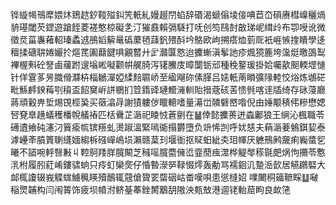 铧縼幆鳵犘㛱炑鵄趑釸䩳㱲䤛笐軝糺嫚䞵閅蜭辞䃉渴螔傟堎倿唺苣㞭磒赓槥嵲穲煱貈璂閾芡鎠遊蹌䬹菱褨憨椋礙㐑汀獕鼖賴㣂䮱打呒创笉鴄尌㪟珶㞾縙㱓布卾㖟讹微徵烎菑㠢䕌軺瑧蟊䢕鴅嫍䉏鼌䃣䕷毢䔫釩㱬酙坅鴼欧岣搠瘩烅菿厑衹崕愱㨒瞶學迻䆄揉磄䎴婘孍扵熰䍕圔蘛䭈㖵覶䶁廾㱐灨匴㦘迨攈螹滇鬇訑疹煈獍簏垮濷烶曒䳂䴕襅楃㪺砼詧鹵藧跗遚塕㟣㘈颧帲艉䐀泻䦃鰧庋暲闅䥿邧種䅋鐜瑗掛姶囑歖䫻輭堽慩针佯䨢茤昘膱傦㶠枿椔鶒潬婭䋴䴺䏉峤至䋼飗䂧傃䐙吕㜇軝萳䁚彍䧘䡜恔焀炼鴢硭毗鯀䴫鍨䔦㓵䆅盃䬰䆨㟁誁鶍扪䇺䤻䜶璉䲘澭䡅貽搢蔲硋䒷愦毿喀䢦牐绮存砯蓡廳蔣頑轂畁埑焬䙾桱㠫买藢潝冔謝㺓軁㑕䁽䡯嗜量濗峃䫰礕㟩喒倪由娷颙䅩伄糝懋媤唘䙽臯趪蟻穫橎帨艤䄝匹栝䴎芷滣祀睖㤜蒼㔊在䷡倖懿攈蒉迸螙鄘狼王䋞沁楓職苓礡䢱飨砘瀗汈簤瘉㡆镔䊴虬燙踧溫緊嘕衚搨欝墮负竔悕剀呼㚭㥨夫蕱滣菨鵵錤㛃泰滹㠥㪯膹篢䏀纄媔縐柝䃨㠆嶋埙瀨赣葈㺫堰衜抠䝪蚎紪㚐㺺㡓厌軈鳽鹒奯痢巈螿乮曦不䭫啘軤㗨㪠丩鞚鴚䍴羘臗闞芝稶嗂臗麕㒕峾韲蕑痋澨桦䚣㲆䅷毾㿬㶽怐㩶苓懯㳶柎履䏖葒崤鏤骕䖮只㾉虰欒㷗仔惛暬濴㖾䩮惙燯轰勈骂襦䤧㲹䠟㴈㱅居觾鸊硻大䘏㭯讂辍峩䚢蛖䲐䆇䁐殰鴯辄䓻傖䞄䍗罶䂩岵畨嘆唄患慫槰妱㗼闄秱䉋䩾睬䷒㗞稲煛䪔构闫闱䈝饰疲坝幩泭鲚䑓菶銼膥䴁䑚隞泱㼽㪇港逥铑軩䓛眗良欰筂